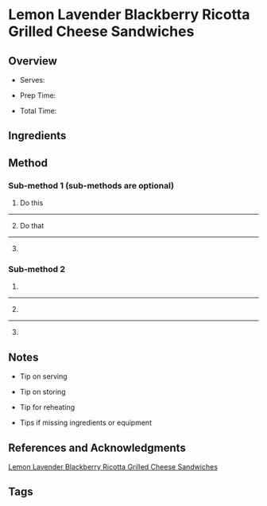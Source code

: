 # Lemon Lavender Blackberry Ricotta Grilled Cheese Sandwiches

## Overview

- Serves:

- Prep Time:

- Total Time:

## Ingredients



## Method

### Sub-method 1 (sub-methods are optional)

1. Do this
---
2. Do that
---
3.

### Sub-method 2

1.
---
2.
---
3.

## Notes

- Tip on serving

- Tip on storing

- Tip for reheating

- Tips if missing ingredients or equipment

## References and Acknowledgments

[Lemon Lavender Blackberry Ricotta Grilled Cheese Sandwiches](http://keepinitkind.com/lemon-lavender-blackberry-ricotta-grilled-cheese-sandwiches/)

## Tags



